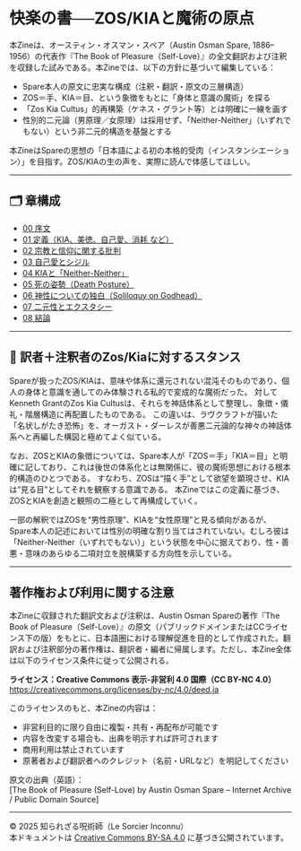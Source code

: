 # 快楽の書──ZOS/KIAと魔術の原点

本Zineは、オースティン・オスマン・スペア（Austin Osman Spare, 1886–1956）の代表作『The Book of Pleasure（Self-Love）』の全文翻訳および注釈を収録した試みである。本Zineでは、以下の方針に基づいて編集している：

- Spare本人の原文に忠実な構成（注釈・翻訳・原文の三層構造）
- ZOS＝手、KIA＝目、という象徴をもとに「身体と意識の魔術」を探る
- 「Zos Kia Cultus」的再構築（ケネス・グラント等）とは明確に一線を画す
- 性別的二元論（男原理／女原理）は採用せず、「Neither-Neither」（いずれでもない）という非二元的構造を基盤とする

本ZineはSpareの思想の「日本語による初の本格的受肉（インスタンシエーション）」を目指す。ZOS/KIAの生の声を、実際に読んで体感してほしい。

---

## 🗂 章構成

- [00 序文](00_intro.md)
- [01 定義（KIA、美徳、自己愛、消耗 など）](01_definitions.md)
- [02 宗教と信仰に関する批判](02_on_religion_and_faith.md)
- [03 自己愛とシジル](03_self_love_and_sigils.md)
- [04 KIAと「Neither-Neither」](04_kia_and_neither_neither.md)
- [05 死の姿勢（Death Posture）](05_death_posture.md)
- [06 神性についての独白（Soliloquy on Godhead）](06_soliloquy_on_godhead.md)
- [07 二元性とエクスタシー](07_on_duality_and_ecstasy.md)
- [08 結論](08_closing_remarks.md)

---

## 🐌 訳者＋注釈者のZos/Kiaに対するスタンス

Spareが扱ったZOS/KIAは、意味や体系に還元されない混沌そのものであり、個人の身体と意識を通してのみ体験される私的で変成的な魔術だった。
対してKenneth GrantのZos Kia Cultusは、それらを神話体系として整理し、象徴・儀礼・階層構造に再配置したものである。
この違いは、ラヴクラフトが描いた「名状しがたき恐怖」を、オーガスト・ダーレスが善悪二元論的な神々の神話体系へと再編した構図と極めてよく似ている。

なお、ZOSとKIAの象徴については、Spare本人が「ZOS＝手」「KIA＝目」と明確に記しており、これは後世の体系化とは無関係に、彼の魔術思想における根本的構造のひとつである。
すなわち、ZOSは“描く手”として欲望を顕現させ、KIAは“見る目”としてそれを観察する意識である。
本Zineではこの定義に基づき、ZOSとKIAを創造と観照の二極として再構成していく。

一部の解釈ではZOSを“男性原理”、KIAを“女性原理”と見る傾向があるが、Spare本人の記述においては性別の明確な割り当てはされていない。むしろ彼は「Neither-Neither（いずれでもない）」という状態を中心に据えており、性・善悪・意味のあらゆる二項対立を脱構築する方向性を示している。

---

## 著作権および利用に関する注意

本Zineに収録された翻訳文および注釈は、Austin Osman Spareの著作『The Book of Pleasure（Self-Love）』の原文（パブリックドメインまたはCCライセンス下の版）をもとに、日本語圏における理解促進を目的として作成された。翻訳および注釈部分の著作権は、翻訳者・編者に帰属します。ただし、本Zine全体は以下のライセンス条件に従って公開される。

**ライセンス：Creative Commons 表示-非営利 4.0 国際（CC BY-NC 4.0）**  
https://creativecommons.org/licenses/by-nc/4.0/deed.ja

このライセンスのもと、本Zineの内容は：

- 非営利目的に限り自由に複製・共有・再配布が可能です  
- 内容を改変する場合も、出典を明示すれば許可されます  
- 商用利用は禁止されています  
- 原著者および翻訳者へのクレジット（名前・URLなど）を明記してください

原文の出典（英語）：  
[The Book of Pleasure (Self-Love) by Austin Osman Spare – Internet Archive / Public Domain Source]

---

© 2025 知られざる呪術師（Le Sorcier Inconnu）  
本ドキュメントは [Creative Commons BY-SA 4.0](https://creativecommons.org/licenses/by-sa/4.0/deed.ja) に基づき公開されています。

